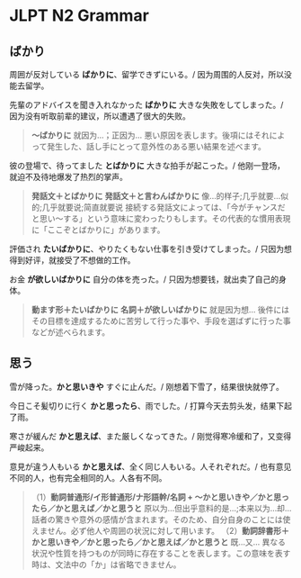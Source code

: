 # JLPT N2 Grammar

## ばかり

周囲が反対している **ばかりに**、留学できずにいる。/ 因为周围的人反对，所以没能去留学。

先輩のアドバイスを聞き入れなかった **ばかりに** 大きな失敗をしてしまった。/ 因为没有听取前辈的建议，所以遭遇了很大的失败。

> **～ばかりに**
> 就因为…；正因为…
> 悪い原因を表します。後項にはそれによって発生した、話し手にとって意外性のある悪い結果を述べます。

彼の登場で、待ってました **とばかりに** 大きな拍手が起こった。/ 他刚一登场，就迫不及待地爆发了热烈的掌声。

> **発話文＋とばかりに**
> **発話文＋と言わんばかりに**
> 像…的样子;几乎就要…似的;几乎就要说;简直就要说
> 接続する発話文によっては、「今がチャンスだと思い～する」という意味に変わったりもします。その代表的な慣用表現に「ここぞとばかりに」があります。

評価され **たいばかりに**、やりたくもない仕事を引き受けてしまった。/ 只因为想得到好评，就接受了不想做的工作。

お金 **が欲しいばかりに** 自分の体を売った。/ 只因为想要钱，就出卖了自己的身体。

> **動ます形＋たいばかりに**
> **名詞＋が欲しいばかりに**
> 就是因为想…
> 後件にはその目標を達成するために苦労して行った事や、手段を選ばずに行った事などが述べられます。

## 思う

雪が降った。**かと思いきや** すぐに止んだ。/ 刚想着下雪了，结果很快就停了。

今日こそ髪切りに行く **かと思ったら**、雨でした。/ 打算今天去剪头发，结果下起了雨。

寒さが緩んだ **かと思えば**、また厳しくなってきた。/ 刚觉得寒冷缓和了，又变得严峻起来。

意見が違う人もいる **かと思えば**、全く同じ人もいる。人それぞれだ。/ 也有意见不同的人，也有完全相同的人。人各有不同。

> （1）**動詞普通形/イ形普通形/ナ形語幹/名詞 + ～かと思いきや／かと思ったら／かと思えば／かと思うと**
> 原以为…但出乎意料的是…;本来以为…却…
> 話者の驚きや意外の感情が含まれます。そのため、自分自身のことには使えません。必ず他人や周囲の状況に対して用います。
> （2）**動詞辞書形＋かと思いきや／かと思ったら／かと思えば／かと思うと**
> 既…又…
> 異なる状況や性質を持つものが同時に存在することを表します。この意味を表す時は、文法中の「か」は省略できません。
